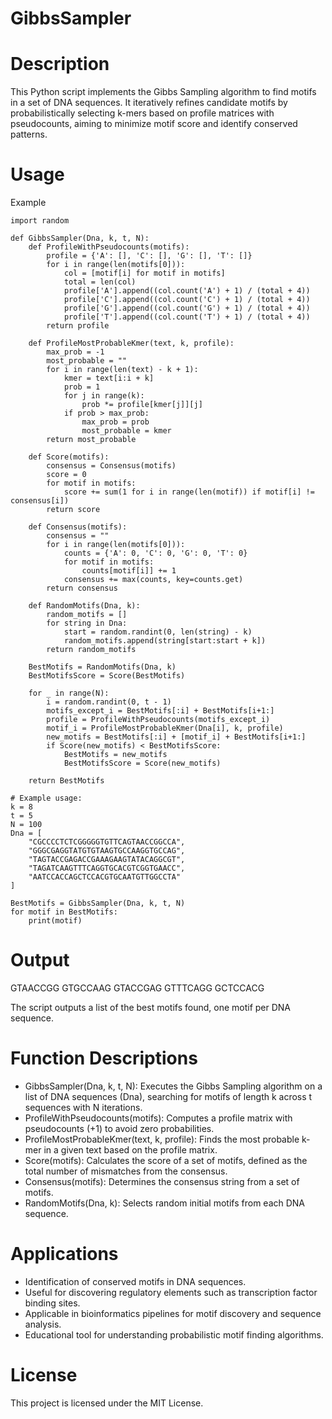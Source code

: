 # GibbsSampler


# Description
This Python script implements the Gibbs Sampling algorithm to find motifs in a set of DNA sequences. It iteratively refines candidate motifs by probabilistically selecting k-mers based on profile matrices with pseudocounts, aiming to minimize motif score and identify conserved patterns.

# Usage
Example
```
import random

def GibbsSampler(Dna, k, t, N):
    def ProfileWithPseudocounts(motifs):
        profile = {'A': [], 'C': [], 'G': [], 'T': []}
        for i in range(len(motifs[0])):
            col = [motif[i] for motif in motifs]
            total = len(col)
            profile['A'].append((col.count('A') + 1) / (total + 4))
            profile['C'].append((col.count('C') + 1) / (total + 4))
            profile['G'].append((col.count('G') + 1) / (total + 4))
            profile['T'].append((col.count('T') + 1) / (total + 4))
        return profile

    def ProfileMostProbableKmer(text, k, profile):
        max_prob = -1
        most_probable = ""
        for i in range(len(text) - k + 1):
            kmer = text[i:i + k]
            prob = 1
            for j in range(k):
                prob *= profile[kmer[j]][j]
            if prob > max_prob:
                max_prob = prob
                most_probable = kmer
        return most_probable

    def Score(motifs):
        consensus = Consensus(motifs)
        score = 0
        for motif in motifs:
            score += sum(1 for i in range(len(motif)) if motif[i] != consensus[i])
        return score

    def Consensus(motifs):
        consensus = ""
        for i in range(len(motifs[0])):
            counts = {'A': 0, 'C': 0, 'G': 0, 'T': 0}
            for motif in motifs:
                counts[motif[i]] += 1
            consensus += max(counts, key=counts.get)
        return consensus

    def RandomMotifs(Dna, k):
        random_motifs = []
        for string in Dna:
            start = random.randint(0, len(string) - k)
            random_motifs.append(string[start:start + k])
        return random_motifs

    BestMotifs = RandomMotifs(Dna, k)
    BestMotifsScore = Score(BestMotifs)

    for _ in range(N):
        i = random.randint(0, t - 1)
        motifs_except_i = BestMotifs[:i] + BestMotifs[i+1:]
        profile = ProfileWithPseudocounts(motifs_except_i)
        motif_i = ProfileMostProbableKmer(Dna[i], k, profile)
        new_motifs = BestMotifs[:i] + [motif_i] + BestMotifs[i+1:]
        if Score(new_motifs) < BestMotifsScore:
            BestMotifs = new_motifs
            BestMotifsScore = Score(new_motifs)

    return BestMotifs

# Example usage:
k = 8
t = 5
N = 100
Dna = [
    "CGCCCCTCTCGGGGGTGTTCAGTAACCGGCCA",
    "GGGCGAGGTATGTGTAAGTGCCAAGGTGCCAG",
    "TAGTACCGAGACCGAAAGAAGTATACAGGCGT",
    "TAGATCAAGTTTCAGGTGCACGTCGGTGAACC",
    "AATCCACCAGCTCCACGTGCAATGTTGGCCTA"
]

BestMotifs = GibbsSampler(Dna, k, t, N)
for motif in BestMotifs:
    print(motif)

```
# Output
GTAACCGG
GTGCCAAG
GTACCGAG
GTTTCAGG
GCTCCACG

The script outputs a list of the best motifs found, one motif per DNA sequence.

# Function Descriptions
* GibbsSampler(Dna, k, t, N): Executes the Gibbs Sampling algorithm on a list of DNA sequences (Dna), searching for motifs of length k across t sequences with N iterations.
* ProfileWithPseudocounts(motifs): Computes a profile matrix with pseudocounts (+1) to avoid zero probabilities.
* ProfileMostProbableKmer(text, k, profile): Finds the most probable k-mer in a given text based on the profile matrix.
* Score(motifs): Calculates the score of a set of motifs, defined as the total number of mismatches from the consensus.
* Consensus(motifs): Determines the consensus string from a set of motifs.
* RandomMotifs(Dna, k): Selects random initial motifs from each DNA sequence.

# Applications
* Identification of conserved motifs in DNA sequences.
* Useful for discovering regulatory elements such as transcription factor binding sites.
* Applicable in bioinformatics pipelines for motif discovery and sequence analysis.
* Educational tool for understanding probabilistic motif finding algorithms.

# License
This project is licensed under the MIT License.

